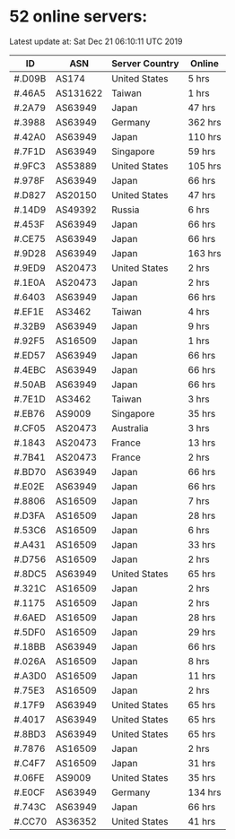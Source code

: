 # 52 online servers:

Latest update at: Sat Dec 21 06:10:11 UTC 2019

| ID | ASN | Server Country | Online |
| -- | --- | -------------- | ------ |
| #.D09B | AS174 | United States | 5 hrs |
| #.46A5 | AS131622 | Taiwan | 1 hrs |
| #.2A79 | AS63949 | Japan | 47 hrs |
| #.3988 | AS63949 | Germany | 362 hrs |
| #.42A0 | AS63949 | Japan | 110 hrs |
| #.7F1D | AS63949 | Singapore | 59 hrs |
| #.9FC3 | AS53889 | United States | 105 hrs |
| #.978F | AS63949 | Japan | 66 hrs |
| #.D827 | AS20150 | United States | 47 hrs |
| #.14D9 | AS49392 | Russia | 6 hrs |
| #.453F | AS63949 | Japan | 66 hrs |
| #.CE75 | AS63949 | Japan | 66 hrs |
| #.9D28 | AS63949 | Japan | 163 hrs |
| #.9ED9 | AS20473 | United States | 2 hrs |
| #.1E0A | AS20473 | Japan | 2 hrs |
| #.6403 | AS63949 | Japan | 66 hrs |
| #.EF1E | AS3462 | Taiwan | 4 hrs |
| #.32B9 | AS63949 | Japan | 9 hrs |
| #.92F5 | AS16509 | Japan | 1 hrs |
| #.ED57 | AS63949 | Japan | 66 hrs |
| #.4EBC | AS63949 | Japan | 66 hrs |
| #.50AB | AS63949 | Japan | 66 hrs |
| #.7E1D | AS3462 | Taiwan | 3 hrs |
| #.EB76 | AS9009 | Singapore | 35 hrs |
| #.CF05 | AS20473 | Australia | 3 hrs |
| #.1843 | AS20473 | France | 13 hrs |
| #.7B41 | AS20473 | France | 2 hrs |
| #.BD70 | AS63949 | Japan | 66 hrs |
| #.E02E | AS63949 | Japan | 66 hrs |
| #.8806 | AS16509 | Japan | 7 hrs |
| #.D3FA | AS16509 | Japan | 28 hrs |
| #.53C6 | AS16509 | Japan | 6 hrs |
| #.A431 | AS16509 | Japan | 33 hrs |
| #.D756 | AS16509 | Japan | 2 hrs |
| #.8DC5 | AS63949 | United States | 65 hrs |
| #.321C | AS16509 | Japan | 2 hrs |
| #.1175 | AS16509 | Japan | 2 hrs |
| #.6AED | AS16509 | Japan | 28 hrs |
| #.5DF0 | AS16509 | Japan | 29 hrs |
| #.18BB | AS63949 | Japan | 66 hrs |
| #.026A | AS16509 | Japan | 8 hrs |
| #.A3D0 | AS16509 | Japan | 11 hrs |
| #.75E3 | AS16509 | Japan | 2 hrs |
| #.17F9 | AS63949 | United States | 65 hrs |
| #.4017 | AS63949 | United States | 65 hrs |
| #.8BD3 | AS63949 | United States | 65 hrs |
| #.7876 | AS16509 | Japan | 2 hrs |
| #.C4F7 | AS16509 | Japan | 31 hrs |
| #.06FE | AS9009 | United States | 35 hrs |
| #.E0CF | AS63949 | Germany | 134 hrs |
| #.743C | AS63949 | Japan | 66 hrs |
| #.CC70 | AS36352 | United States | 41 hrs |

